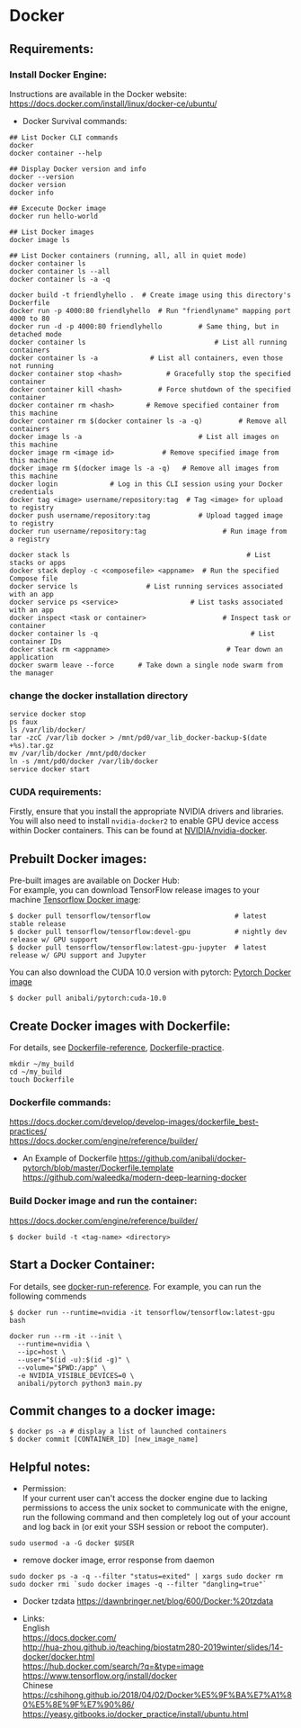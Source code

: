 # Docker

## Requirements: 
### Install Docker Engine:
Instructions are available in the Docker website:
https://docs.docker.com/install/linux/docker-ce/ubuntu/ <br />

* Docker Survival commands:
```
## List Docker CLI commands
docker
docker container --help

## Display Docker version and info
docker --version
docker version
docker info

## Excecute Docker image
docker run hello-world

## List Docker images
docker image ls

## List Docker containers (running, all, all in quiet mode)
docker container ls
docker container ls --all
docker container ls -a -q
```
```
docker build -t friendlyhello .  # Create image using this directory's Dockerfile
docker run -p 4000:80 friendlyhello  # Run "friendlyname" mapping port 4000 to 80
docker run -d -p 4000:80 friendlyhello         # Same thing, but in detached mode
docker container ls                                # List all running containers
docker container ls -a             # List all containers, even those not running
docker container stop <hash>           # Gracefully stop the specified container
docker container kill <hash>         # Force shutdown of the specified container
docker container rm <hash>        # Remove specified container from this machine
docker container rm $(docker container ls -a -q)         # Remove all containers
docker image ls -a                             # List all images on this machine
docker image rm <image id>            # Remove specified image from this machine
docker image rm $(docker image ls -a -q)   # Remove all images from this machine
docker login             # Log in this CLI session using your Docker credentials
docker tag <image> username/repository:tag  # Tag <image> for upload to registry
docker push username/repository:tag            # Upload tagged image to registry
docker run username/repository:tag                   # Run image from a registry
```
```
docker stack ls                                            # List stacks or apps
docker stack deploy -c <composefile> <appname>  # Run the specified Compose file
docker service ls                 # List running services associated with an app
docker service ps <service>                  # List tasks associated with an app
docker inspect <task or container>                   # Inspect task or container
docker container ls -q                                      # List container IDs
docker stack rm <appname>                             # Tear down an application
docker swarm leave --force      # Take down a single node swarm from the manager
```
### change the docker installation directory
```
service docker stop
ps faux
ls /var/lib/docker/
tar -zcC /var/lib docker > /mnt/pd0/var_lib_docker-backup-$(date +%s).tar.gz
mv /var/lib/docker /mnt/pd0/docker
ln -s /mnt/pd0/docker /var/lib/docker
service docker start
```

### CUDA requirements:
Firstly, ensure that you install the appropriate NVIDIA drivers and libraries. You will also need to install ```nvidia-docker2``` to enable GPU device access within Docker containers. This can be found at [NVIDIA/nvidia-docker](https://github.com/NVIDIA/nvidia-docker).

## Prebuilt Docker images:
Pre-built images are available on Docker Hub: <br />
For example, you can download TensorFlow release images to your machine [Tensorflow Docker image](https://www.tensorflow.org/install/docker):
```
$ docker pull tensorflow/tensorflow                     # latest stable release
$ docker pull tensorflow/tensorflow:devel-gpu           # nightly dev release w/ GPU support
$ docker pull tensorflow/tensorflow:latest-gpu-jupyter  # latest release w/ GPU support and Jupyter
```
You can also download the CUDA 10.0 version with pytorch: [Pytorch Docker image](https://hub.docker.com/r/anibali/pytorch/)
```
$ docker pull anibali/pytorch:cuda-10.0
```
## Create Docker images with Dockerfile:
For details, see [Dockerfile-reference](https://docs.docker.com/engine/reference/builder/), [Dockerfile-practice](https://docs.docker.com/develop/develop-images/dockerfile_best-practices/). 
```
mkdir ~/my_build
cd ~/my_build
touch Dockerfile
```

### Dockerfile commands:
https://docs.docker.com/develop/develop-images/dockerfile_best-practices/ <br />
https://docs.docker.com/engine/reference/builder/

* An Example of Dockerfile
https://github.com/anibali/docker-pytorch/blob/master/Dockerfile.template <br />
https://github.com/waleedka/modern-deep-learning-docker

### Build Docker image and run the container:
https://docs.docker.com/engine/reference/builder/
```
$ docker build -t <tag-name> <directory>
```
## Start a Docker Container:
For details, see [docker-run-reference](https://docs.docker.com/engine/reference/run/).
For example, you can run the following commends
```
$ docker run --runtime=nvidia -it tensorflow/tensorflow:latest-gpu bash
```
```
docker run --rm -it --init \
  --runtime=nvidia \
  --ipc=host \
  --user="$(id -u):$(id -g)" \
  --volume="$PWD:/app" \
  -e NVIDIA_VISIBLE_DEVICES=0 \
  anibali/pytorch python3 main.py
```

## Commit changes to a docker image:
```
$ docker ps -a # display a list of launched containers
$ docker commit [CONTAINER_ID] [new_image_name]
```

## Helpful notes:
* Permission: <br />
If your current user can't access the docker engine due to lacking permissions to access the unix socket to communicate with the enigne, run the following command and then completely log out of your account and log back in (or exit your SSH session or reboot the computer).
```
sudo usermod -a -G docker $USER
```
* remove docker image, error response from daemon
```
sudo docker ps -a -q --filter "status=exited" | xargs sudo docker rm
sudo docker rmi `sudo docker images -q --filter "dangling=true"`
```
* Docker tzdata
https://dawnbringer.net/blog/600/Docker:%20tzdata

* Links: <br />
English <br />
https://docs.docker.com/ <br />
http://hua-zhou.github.io/teaching/biostatm280-2019winter/slides/14-docker/docker.html <br />
https://hub.docker.com/search/?q=&type=image <br />
https://www.tensorflow.org/install/docker <br />
Chinese <br />
https://cshihong.github.io/2018/04/02/Docker%E5%9F%BA%E7%A1%80%E5%8E%9F%E7%90%86/ <br />
https://yeasy.gitbooks.io/docker_practice/install/ubuntu.html <br />

